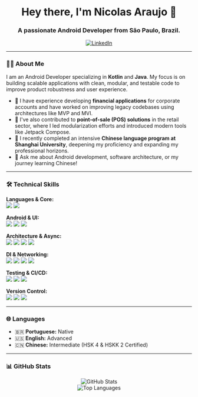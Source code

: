 <h1 align="center">Hey there, I'm Nicolas Araujo 👋</h1>
<h3 align="center">A passionate Android Developer from São Paulo, Brazil.</h3>

<p align="center">
  <a href="https://www.linkedin.com/in/nicolas-araujo-souza/?locale=en_US" target="_blank">
    <img src="https://img.shields.io/badge/LinkedIn-0077B5?style=for-the-badge&logo=linkedin&logoColor=white" alt="LinkedIn">
  </a>
</p>

---

### 👨‍💻 About Me

I am an Android Developer specializing in **Kotlin** and **Java**. My focus is on building scalable applications with clean, modular, and testable code to improve product robustness and user experience.

- 🏦 I have experience developing **financial applications** for corporate accounts and have worked on improving legacy codebases using architectures like MVP and MVI.
- 🛒 I've also contributed to **point-of-sale (POS) solutions** in the retail sector, where I led modularization efforts and introduced modern tools like Jetpack Compose.
- 🌱 I recently completed an intensive **Chinese language program at Shanghai University**, deepening my proficiency and expanding my professional horizons.
- 💬 Ask me about Android development, software architecture, or my journey learning Chinese!

---

### 🛠️ Technical Skills

<p align="left">
  <strong>Languages & Core:</strong>
  <br/>
  <a href="#"><img src="https://img.shields.io/badge/Kotlin-7F52FF?style=for-the-badge&logo=kotlin&logoColor=white"></a>
  <a href="#"><img src="https://img.shields.io/badge/Java-ED8B00?style=for-the-badge&logo=openjdk&logoColor=white"></a>
</p>
<p align="left">
  <strong>Android & UI:</strong>
  <br/>
  <a href="#"><img src="https://img.shields.io/badge/Android-3DDC84?style=for-the-badge&logo=android&logoColor=white"></a>
  <a href="#"><img src="https://img.shields.io/badge/Jetpack%20Compose-4285F4?style=for-the-badge&logo=jetpackcompose&logoColor=white"></a>
  <a href="#"><img src="https://img.shields.io/badge/Firebase-FFCA28?style=for-the-badge&logo=firebase&logoColor=black"></a>
</p>
<p align="left">
  <strong>Architecture & Async:</strong>
  <br/>
  <a href="#"><img src="https://img.shields.io/badge/Clean%20Architecture-FFFFFF?style=for-the-badge&logo=none&logoColor=black"></a>
  <a href="#"><img src="https://img.shields.io/badge/MVVM-FFFFFF?style=for-the-badge&logo=none&logoColor=black"></a>
  <a href="#"><img src="https://img.shields.io/badge/Coroutines-3DDC84?style=for-the-badge&logo=kotlin&logoColor=white"></a>
  <a href="#"><img src="https://img.shields.io/badge/RxJava-B31B1A?style=for-the-badge&logo=reactivex&logoColor=white"></a>
</p>
<p align="left">
  <strong>DI & Networking:</strong>
  <br/>
  <a href="#"><img src="https://img.shields.io/badge/Hilt-007396?style=for-the-badge&logo=dagger&logoColor=white"></a>
  <a href="#"><img src="https://img.shields.io/badge/Koin-62A8D1?style=for-the-badge&logo=none&logoColor=white"></a>
  <a href="#"><img src="https://img.shields.io/badge/Retrofit-E94E39?style=for-the-badge&logo=none&logoColor=white"></a>
  <a href="#"><img src="https://img.shields.io/badge/Ktor-0099DA?style=for-the-badge&logo=ktor&logoColor=white"></a>
</p>
<p align="left">
  <strong>Testing & CI/CD:</strong>
  <br/>
  <a href="#"><img src="https://img.shields.io/badge/JUnit5-25A162?style=for-the-badge&logo=junit5&logoColor=white"></a>
  <a href="#"><img src="https://img.shields.io/badge/Mockito-4298B8?style=for-the-badge&logo=none&logoColor=white"></a>
  <a href="#"><img src="https://img.shields.io/badge/Bitrise-393952?style=for-the-badge&logo=bitrise&logoColor=white"></a>
</p>
<p align="left">
  <strong>Version Control:</strong>
  <br/>
  <a href="#"><img src="https://img.shields.io/badge/Git-F05032?style=for-the-badge&logo=git&logoColor=white"></a>
  <a href="#"><img src="https://img.shields.io/badge/GitHub-181717?style=for-the-badge&logo=github&logoColor=white"></a>
  <a href="#"><img src="https://img.shields.io/badge/Bitbucket-0052CC?style=for-the-badge&logo=bitbucket&logoColor=white"></a>
</p>

---

### 🌐 Languages

- 🇧🇷 **Portuguese:** Native
- 🇺🇸 **English:** Advanced
- 🇨🇳 **Chinese:** Intermediate (HSK 4 & HSKK 2 Certified)

---

### 📊 GitHub Stats

<p align="center">
  <img src="https://github-readme-stats.vercel.app/api?username=nicoolasj&show_icons=true&theme=radical&rank_icon=github" alt="GitHub Stats" />
  <br/>
  <img src="https://github-readme-stats.vercel.app/api/top-langs/?username=nicoolasj&layout=compact&theme=radical" alt="Top Languages" />
</p>

